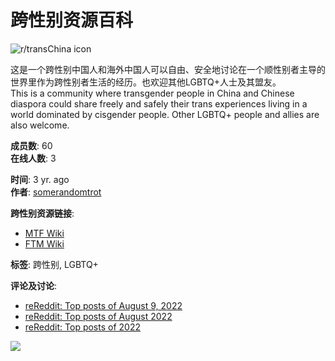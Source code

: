 # 跨性别资源百科

![r/transChina icon](https://styles.redditmedia.com/t5_4r12fs/styles/communityIcon_q5y3q6zgrzj91.png)

这是一个跨性别中国人和海外中国人可以自由、安全地讨论在一个顺性别者主导的世界里作为跨性别者生活的经历。也欢迎其他LGBTQ+人士及其盟友。  
This is a community where transgender people in China and Chinese diaspora could share freely and safely their trans experiences living in a world dominated by cisgender people. Other LGBTQ+ people and allies are also welcome.

**成员数**: 60  
**在线人数**: 3  

**时间**: 3 yr. ago  
**作者**: [somerandomtrot](https://www.reddit.com/user/somerandomtrot)

**跨性别资源链接**:  
- [MTF Wiki](https://mtf.wiki/zh-cn/)  
- [FTM Wiki](https://ftm.wiki)

**标签**: 跨性别, LGBTQ+

**评论及讨论**:
- [reReddit: Top posts of August 9, 2022](https://www.reddit.com/posts/2022/august-9-1/)  
- [reReddit: Top posts of August 2022](https://www.reddit.com/posts/2022/august/)  
- [reReddit: Top posts of 2022](https://www.reddit.com/posts/2022/)  

![](https://id.rlcdn.com/472486.gif)